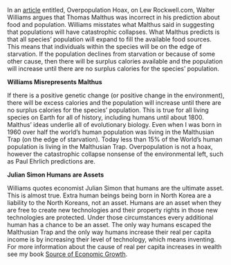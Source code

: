 
In an [article](https://lewrockwell.com/2017/05/walter-e-williams/overpopulation-is-a-hoax/) entitled, Overpopulation Hoax, on Lew Rockwell.com, Walter Williams argues that Thomas Malthus was incorrect in his prediction about food and population. Williams misstates what Malthus said in suggesting that populations will have catastrophic collapses. What Malthus predicts is that all species’ population will expand to fill the available food sources. This means that individuals within the species will be on the edge of starvation. If the population declines from starvation or because of some other cause, then there will be surplus calories available and the population will increase until there are no surplus calories for the species’ population.

**Williams Misrepresents Malthus**

If there is a positive genetic change (or positive change in the environment), there will be excess calories and the population will increase until there are no surplus calories for the species’ population. This is true for all living species on Earth for all of history, including humans until about 1800. Malthus’ ideas underlie all of evolutionary biology. Even when I was born in 1960 over half the world’s human population was living in the Malthusian Trap (on the edge of starvation). Today less than 15% of the World’s human population is living in the Malthusian Trap. Overpopulation is not a hoax, however the catastrophic collapse nonsense of the environmental left, such as Paul Ehrlich predictions are.

**Julian Simon Humans are Assets**

Williams quotes economist Julian Simon that humans are the ultimate asset. This is almost true. Extra human beings being born in North Korea are a liability to the North Koreans, not an asset. Humans are an asset when they are free to create new technologies and their property rights in those new technologies are protected. Under those circumstances every additional human has a chance to be an asset. The only way humans escaped the Malthusian Trap and the only way humans increase their real per capita income is by increasing their level of technology, which means inventing. For more information about the cause of real per capita increases in wealth see my book [Source of Economic Growth](https://www.amazon.com/Source-Economic-Growth-Dale-Halling-ebook/dp/B00XDAG22E/ref=sr_1_1?ie=UTF8&qid=1496261959&sr=8-1&keywords=Source+of+economic+growth).